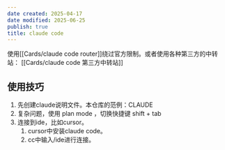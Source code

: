 ```yaml
---
date created: 2025-04-17
date modified: 2025-06-25
publish: true
title: claude code
---
```

使用[[Cards/claude code router]]绕过官方限制。或者使用各种第三方的中转站： [[Cards/claude code 第三方中转站]]

## 使用技巧

1. 先创建claude说明文件。本仓库的范例：CLAUDE
2. 复杂问题，使用 plan mode ，切换快捷键 shift + tab
3. 连接到ide，比如cursor。
	1. cursor中安装claude code。
	2. cc中输入/ide进行连接。
